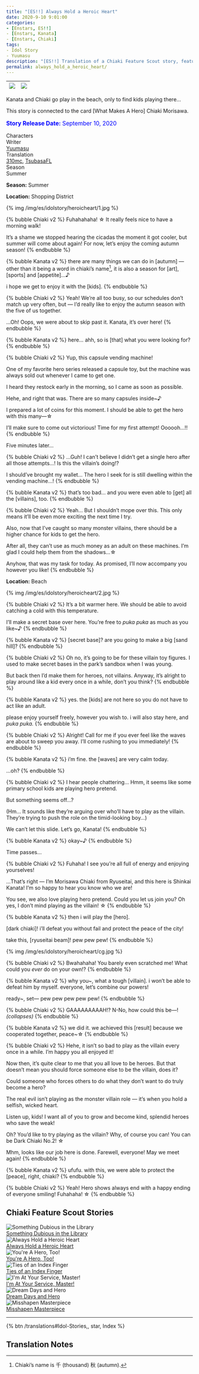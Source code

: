 ```yaml
---
title: "[ES!!] Always Hold a Heroic Heart"
date: 2020-9-10 9:01:00
categories:
- [Enstars, ES!!]
- [Enstars, Kanata]
- [Enstars, Chiaki]
tags:
- Idol Story
- Yuumasu
description: "[ES!!] Translation of a Chiaki Feature Scout story, featuring Kanata. Kanata and Chiaki go play in the beach, only to find kids playing there…"
permalink: always_hold_a_heroic_heart/
---
```


![](/img/es/idolstory/heroicheart/c1.jpg)|![](/img/es/idolstory/heroicheart/c2.jpg)
:-:|:-:

Kanata and Chiaki go play in the beach, only to find kids playing there…

This story is connected to the card [What Makes A Hero] Chiaki Morisawa.

<p style="color:blue;font-size:110%;"><b>Story Release Date:</b> September 10, 2020</p>

<div class="three-wrapper" style="--storyColor:#965e7d;--storyColor-rgb:150,94,125;--storyColor-h:326.8;--storyColor-s: 23%;--storyColor-l:47.8%;">
    <div class="info-area">
        <div class="info">
            <div class="info-item characters">
                <div class="label">
                    Characters
                </div>
                <div class="value">
                <a href="/categories/Enstars/Chiaki" character="Chiaki"></a>
                <a href="/categories/Enstars/Kanata" character="Kanata"></a>
                </div>
            </div>
            <div class="info-item one">
                <div class="label">
                    Writer
                </div>
                <div class="value">
                    <a href="/tags/Yuumasu/">Yuumasu</a>
                </div>
            </div>
            <div class="info-item two">
                <div class="label">
                    Translation
                </div>
                <div class="value">
                    <a href="/about">310mc</a>, <a href="https://twitter.com/tsubasafl">TsubasaFL</a>
                </div>
            </div>
            <div class="info-item three">
                <div class="label">
                   Season
                </div>
                <div class="value">
                    Summer
                </div>
            </div>
        </div>
    </div>
</div>

<!-- more -->



<div class="msr-season summer">
    <p><span><b>Season:</b> Summer</span></p>
</div>

<div class="msr-location">
    <p><span><b>Location:</b> Shopping District</span></p>
</div>

{% img /img/es/idolstory/heroicheart/1.jpg %}

{% bubble Chiaki v2 %}
Fuhahahaha! ☆ It really feels nice to have a morning walk!

It’s a shame we stopped hearing the cicadas the moment it got cooler, but summer will come about again! For now, let’s enjoy the coming autumn season!
{% endbubble %}

{% bubble Kanata v2 %}
there are many things we can do in [autumn] — other than it being a word in chiaki’s name[^1], it is also a season for [art], [sports] and [appetite]…♪

i hope we get to enjoy it with the [kids].
{% endbubble %}

{% bubble Chiaki v2 %}
Yeah! We’re all too busy, so our schedules don’t match up very often, but — I’d really like to enjoy the autumn season with the five of us together.

…Oh! Oops, we were about to skip past it. Kanata, it’s over here!
{% endbubble %}

{% bubble Kanata v2 %}
here… ahh, so is [that] what you were looking for?
{% endbubble %}

{% bubble Chiaki v2 %}
Yup, this capsule vending machine!

One of my favorite hero series released a capsule toy, but the machine was always sold out whenever I came to get one.

I heard they restock early in the morning, so I came as soon as possible.

Hehe, and right that was. There are so many capsules inside~♪

I prepared a lot of coins for this moment. I should be able to get the hero with this many—☆

I’ll make sure to come out victorious! Time for my first attempt! Oooooh…!!
{% endbubble %}

<div class="msr-narration">
    <p>Five minutes later…</p>
</div>

{% bubble Chiaki v2 %}
…Guh! I can’t believe I didn’t get a single hero after all those attempts…! Is this the villain’s doing!?

I should’ve brought my wallet… The hero I seek for is still dwelling within the vending machine…!
{% endbubble %}

{% bubble Kanata v2 %}
that’s too bad… and you were even able to [get] all the [villains], too.
{% endbubble %}

{% bubble Chiaki v2 %}
Yeah… But I shouldn’t mope over this. This only means it’ll be even more exciting the next time I try.

Also, now that I’ve caught so many monster villains, there should be a higher chance for kids to get the hero.

After all, they can’t use as much money as an adult on these machines. I’m glad I could help them from the shadows…☆

Anyhow, that was my task for today. As promised, I’ll now accompany you however you like!
{% endbubble %}

<div class="msr-location">
    <p><span><b>Location:</b> Beach</span></p>
</div>

{% img /img/es/idolstory/heroicheart/2.jpg %}

{% bubble Chiaki v2 %}
It’s a bit warmer here. We should be able to avoid catching a cold with this temperature.

I’ll make a secret base over here. You’re free to *puka puka* as much as you like~♪
{% endbubble %}

{% bubble Kanata v2 %}
[secret base]? are you going to make a big [sand hill]?
{% endbubble %}

{% bubble Chiaki v2 %}
Oh no, it’s going to be for these villain toy figures. I used to make secret bases in the park’s sandbox when I was young.

But back then I’d make them for heroes, not villains. Anyway, it’s alright to play around like a kid every once in a while, don’t you think?
{% endbubble %}

{% bubble Kanata v2 %}
yes. the [kids] are not here so you do not have to act like an adult.

please enjoy yourself freely, however you wish to. i will also stay here, and *puka puka.*
{% endbubble %}

{% bubble Chiaki v2 %}
Alright! Call for me if you ever feel like the waves are about to sweep you away. I’ll come rushing to you immediately!
{% endbubble %}

{% bubble Kanata v2 %}
i’m fine. the [waves] are very calm today.

…oh?
{% endbubble %}

{% bubble Chiaki v2 %}
I hear people chattering… Hmm, it seems like some primary school kids are playing hero pretend.

But something seems off…?

<th>(Hm… It sounds like they’re arguing over who’ll have to play as the villain. They’re trying to push the role on the timid-looking boy…)</th>

We can’t let this slide. Let’s go, Kanata!
{% endbubble %}

{% bubble Kanata v2 %}
okay~♪
{% endbubble %}

<div class="msr-narration">
    <p>Time passes…</p>
</div>

{% bubble Chiaki v2 %}
Fuhaha! I see you’re all full of energy and enjoying yourselves!

…That’s right — I’m Morisawa Chiaki from Ryuseitai, and this here is Shinkai Kanata! I’m so happy to hear you know who we are!

You see, we also love playing hero pretend. Could you let us join you? Oh yes, I don’t mind playing as the villain! ☆
{% endbubble %}

{% bubble Kanata v2 %}
then i will play the [hero].

[dark chiaki]! i’ll defeat you without fail and protect the peace of the city!

take this, [ryuseitai beam]! pew pew pew!
{% endbubble %}

{% img /img/es/idolstory/heroicheart/cg.jpg %}

{% bubble Chiaki v2 %}
Bwahahaha! You barely even scratched me! What could you *ever* do on your own!?
{% endbubble %}

{% bubble Kanata v2 %}
why you~, what a tough [villain]. i won’t be able to defeat him by myself. everyone, let’s combine our powers!

ready~, set— pew pew pew pew pew!
{% endbubble %}

{% bubble Chiaki v2 %}
GAAAAAAAAAH!? N-No, how could this be—! <em><th>(collapses)</th></em>
{% endbubble %}

{% bubble Kanata v2 %}
we did it. we achieved this [result] because we cooperated together, peace\~☆
{% endbubble %}

{% bubble Chiaki v2 %}
Hehe, it isn’t so bad to play as the villain every once in a while. I’m happy you all enjoyed it!

Now then, it’s quite clear to me that you all love to be heroes. But that doesn’t mean you should force someone else to be the villain, does it?

Could someone who forces others to do what they don’t want to do truly become a hero?

The real evil isn’t playing as the monster villain role — it’s when you hold a selfish, wicked heart.

Listen up, kids! I want all of you to grow and become kind, splendid heroes who save the weak!

Oh? You’d like to try playing as the villain? Why, of course you can! You can be Dark Chiaki No.2! ☆

Mhm, looks like our job here is done. Farewell, everyone! May we meet again!
{% endbubble %}

{% bubble Kanata v2 %}
ufufu. with this, we were able to protect the [peace], right, chiaki?
{% endbubble %}

{% bubble Chiaki v2 %}
Yeah! Hero shows always end with a happy ending of everyone smiling! Fuhahaha! ☆
{% endbubble %}

## Chiaki Feature Scout Stories

<div class="stories">
<div class="story">
    <div class="thumbimage">
        <img
            src="/img/es/idolstory/somethinglibrary/c1.jpg"
            alt="Something Dubious in the Library"
        />
    </div>
    <a href="/something_dubious_in_the_library/" class="storyName" target="_blank">
        <span>Something Dubious in the Library</span>
        <span class="read"></span>
    </a>
</div>
<div class="story">
    <div class="thumbimage">
        <img
            src="/img/es/idolstory/heroicheart/c1.jpg"
            alt="Always Hold a Heroic Heart"
        />
    </div>
    <a href="/always_hold_a_heroic_heart/" class="storyName" target="_blank">
        <span>Always Hold a Heroic Heart</span>
        <span class="read"></span>
    </a>
</div>
<div class="story">
    <div class="thumbimage">
        <img
            src="/img/es/idolstory/aherotoo/c1.jpg"
            alt="You're A Hero, Too!"
        />
    </div>
    <a href="/youre_a_hero_too/" class="storyName" target="_blank">
        <span>You're A Hero, Too!</span>
        <span class="read"></span>
    </a>
</div>
<div class="story">
    <div class="thumbimage">
        <img
            src="/img/es/idolstory/tiesindexfinger/c1.jpg"
            alt="Ties of an Index Finger"
        />
    </div>
    <a href="/ties_of_an_index_finger/" class="storyName" target="_blank">
        <span>Ties of an Index Finger</span>
        <span class="read"></span>
    </a>
</div>
<div class="story">
    <div class="thumbimage">
        <img
            src="/img/es/idolstory/atyourservicemaster/c1.jpg"
            alt="I'm At Your Service, Master!"
        />
    </div>
    <a href="/at_your_service_master/" class="storyName" target="_blank">
        <span>I'm At Your Service, Master!</span>
        <span class="read"></span>
    </a>
</div>
<div class="story">
    <div class="thumbimage">
        <img
            src="/img/es/idolstory/daysandhero/c1.jpg"
            alt="Dream Days and Hero"
        />
    </div>
    <a href="/dream_days_and_hero" class="storyName" target="_blank">
        <span>Dream Days and Hero</span>
        <span class="read"></span>
    </a>
</div>
<div class="story">
    <div class="thumbimage">
        <img
            src="/img/es/idolstory/misshapenmasterpiece/c2.jpg"
            alt="Misshapen Masterpiece"
        />
   </div>
    <a href="/misshapen_masterpiece" class="storyName" target="_blank">
        <span>Misshapen Masterpiece</span>
        <span class="read"></span>
    </a>
</div>
</div>

<hr>

<div toc>{% btn /translations#Idol-Stories,, star, Index %}</div>

## Translation Notes
[^1]: Chiaki’s name is 千 (thousand) 秋 (autumn).

